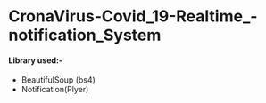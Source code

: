 # CronaVirus-Covid_19-Realtime_-notification_System

#### Library used:-
* BeautifulSoup (bs4)
* Notification(Plyer) 
